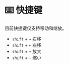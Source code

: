 # ⌨️ 快捷键

目前快捷键仅支持移动和缩放。

- `shift` + `→` 右移
- `shift` + `←` 左移
- `shift` + `+` 放大
- `shift` + `-` 缩小
